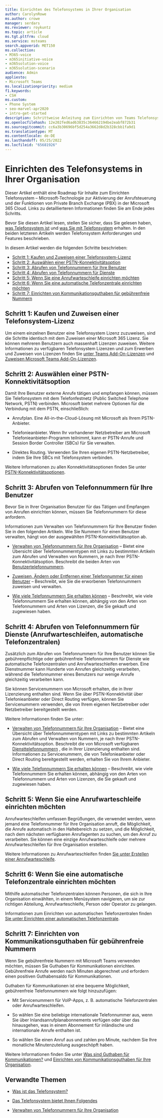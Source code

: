 ```yaml
---
title: Einrichten des Telefonsystems in Ihrer Organisation
author: CarolynRowe
ms.author: crowe
manager: serdars
ms.reviewer: roykuntz
ms.topic: article
ms.tgt.pltfrm: cloud
ms.service: msteams
search.appverid: MET150
ms.collection:
- M365-voice
- m365initiative-voice
- m365solution-voice
- m365solution-scenario
audience: Admin
appliesto:
- Microsoft Teams
ms.localizationpriority: medium
f1.keywords:
- CSH
ms.custom:
- Phone System
- seo-marvel-apr2020
- intro-get-started
description: Schrittweise Anleitung zum Einrichten von Teams Telefonsystem für Ihre Organisation in Microsoft 365.
ms.openlocfilehash: 12e202fed6ad63835c364662194be2eabf872b31
ms.sourcegitcommit: cc6a3b30696bf5d254a3662d8d2b328cbb1fa9d1
ms.translationtype: MT
ms.contentlocale: de-DE
ms.lasthandoff: 05/25/2022
ms.locfileid: "65681926"
---
```

# <a name="set-up-phone-system-in-your-organization"></a>Einrichten des Telefonsystems in Ihrer Organisation

Dieser Artikel enthält eine Roadmap für Inhalte zum Einrichten Telefonsystem – Microsoft-Technologie zur Aktivierung der Anrufsteuerung und der Funktionen von Private Branch Exchange (PBX) in der Microsoft 365 Cloud. Links zu detaillierteren Informationen finden Sie am Ende jedes Schritts.

Bevor Sie diesen Artikel lesen, stellen Sie sicher, dass Sie gelesen haben[, was Telefonsystem ist](what-is-phone-system-in-office-365.md) und [was Sie mit Telefonsystem](here-s-what-you-get-with-phone-system.md) erhalten. In den beiden letzteren Artikeln werden Telefonsystem Anforderungen und Features beschrieben.

In diesem Artikel werden die folgenden Schritte beschrieben:

- [Schritt 1: Kaufen und Zuweisen einer Telefonsystem-Lizenz](#step-1-buy-and-assign-a-phone-system-license)
- [Schritt 2: Auswählen einer PSTN-Konnektivitätsoption](#step-2-choose-a-pstn-connectivity-option)
- [Schritt 3: Abrufen von Telefonnummern für Ihre Benutzer](#step-3-get-phone-numbers-for-your-users)
- [Schritt 4: Abrufen von Telefonnummern für Dienste](#step-4-get-phone-numbers-for-services-call-queues-auto-attendants)
- [Schritt 5: Wenn Sie eine Anrufwarteschleife einrichten möchten](#step-5-if-you-want-to-set-up-a-call-queue)
- [Schritt 6: Wenn Sie eine automatische Telefonzentrale einrichten möchten](#step-6-if-you-want-to-set-up-an-auto-attendant)
- [Schritt 7: Einrichten von Kommunikationsguthaben für gebührenfreie Nummern](#step-7-set-up-communications-credits-for-toll-free-numbers)

## <a name="step-1-buy-and-assign-a-phone-system-license"></a>Schritt 1: Kaufen und Zuweisen einer Telefonsystem-Lizenz

Um einem einzelnen Benutzer eine Telefonsystem Lizenz zuzuweisen, sind die Schritte identisch mit dem Zuweisen einer Microsoft 365 Lizenz. Sie können mehreren Benutzern auch massenhaft Lizenzen zuweisen. Weitere Informationen zu verfügbaren Telefonsystem Lizenzen und zum Erwerben und Zuweisen von Lizenzen finden Sie [unter Teams Add-On-Lizenzen](/microsoftteams//teams-add-on-licensing/microsoft-teams-add-on-licensing) und [Zuweisen Microsoft Teams Add-On-Lizenzen](/microsoftteams/teams-add-on-licensing/assign-teams-add-on-licenses).

## <a name="step-2-choose-a-pstn-connectivity-option"></a>Schritt 2: Auswählen einer PSTN-Konnektivitätsoption

Damit Ihre Benutzer externe Anrufe tätigen und empfangen können, müssen Sie Telefonsystem mit dem Telefonfestnetz (Public Switched Telephone Network, PSTN) verbinden. Microsoft bietet mehrere Optionen für die Verbindung mit dem PSTN, einschließlich:

- Anrufplan. Eine All-in-the-Cloud-Lösung mit Microsoft als Ihrem PSTN-Anbieter.

- Telefonieanbieter. Wenn Ihr vorhandener Netzbetreiber am Microsoft Telefonieanbieter-Programm teilnimmt, kann er PSTN-Anrufe und Session Border Controller (SBCs) für Sie verwalten.

- Direktes Routing. Verwenden Sie Ihren eigenen PSTN-Netzbetreiber, indem Sie Ihre SBCs mit Telefonsystem verbinden.

Weitere Informationen zu allen Konnektivitätsoptionen finden Sie unter [PSTN-Konnektivitätsoptionen](pstn-connectivity.md).

## <a name="step-3-get-phone-numbers-for-your-users"></a>Schritt 3: Abrufen von Telefonnummern für Ihre Benutzer

Bevor Sie in Ihrer Organisation Benutzer für das Tätigen und Empfangen von Anrufen einrichten können, müssen Sie Telefonnummern für diese anfordern.

Informationen zum Verwalten von Telefonnummern für Ihre Benutzer finden Sie in den folgenden Artikeln. Wie Sie Nummern für einen Benutzer verwalten, hängt von der ausgewählten PSTN-Konnektivitätsoption ab.

- [Verwalten von Telefonnummern für Ihre Organisation](manage-phone-numbers-landing-page.md) – Bietet eine Übersicht über Telefonnummerntypen mit Links zu bestimmten Artikeln zum Abrufen und Verwalten von Nummern, je nach Ihrer PSTN-Konnektivitätsoption.
Beschreibt die beiden Arten von [Benutzertelefonnummern](manage-phone-numbers-landing-page.md#user-telephone-numbers).

- [Zuweisen, Ändern oder Entfernen einer Telefonnummer für einen Benutzer](assign-change-or-remove-a-phone-number-for-a-user.md) – Beschreibt, wie Sie die erworbenen Telefonnummern zuweisen und verwalten.

- [Wie viele Telefonnummern Sie erhalten können](how-many-phone-numbers-can-you-get.md) – Beschreibt, wie viele Telefonnummern Sie erhalten können, abhängig von den Arten von Telefonnummern und Arten von Lizenzen, die Sie gekauft und zugewiesen haben.

## <a name="step-4-get-phone-numbers-for-services-call-queues-auto-attendants"></a>Schritt 4: Abrufen von Telefonnummern für Dienste (Anrufwarteschleifen, automatische Telefonzentralen)

Zusätzlich zum Abrufen von Telefonnummern für Ihre Benutzer können Sie gebührenpflichtige oder gebührenfreie Telefonnummern für Dienste wie automatische Telefonzentralen und Anrufwarteschleifen erwerben. Eine Dienstnummer kann Hunderte von Anrufen gleichzeitig verarbeiten, während die Telefonnummer eines Benutzers nur wenige Anrufe gleichzeitig verarbeiten kann.

Sie können Servicenummern von Microsoft erhalten, die in Ihrer Lizenzierung enthalten sind. Wenn Sie über PSTN-Konnektivität über Telefonieanbieter oder Direct Routing verfügen, können Sie Servicenummern verwenden, die von Ihrem eigenen Netzbetreiber oder Netzbetreiber bereitgestellt werden.

Weitere Informationen finden Sie unter:

- [Verwalten von Telefonnummern für Ihre Organisation](manage-phone-numbers-landing-page.md) – Bietet eine Übersicht über Telefonnummerntypen mit Links zu bestimmten Artikeln zum Abrufen und Verwalten von Nummern, je nach Ihrer PSTN-Konnektivitätsoption.
Beschreibt die von Microsoft verfügbaren [Diensttelefonnummern](manage-phone-numbers-landing-page.md#service-telephone-numbers) , die in Ihrer Lizenzierung enthalten sind. Informationen zu Servicenummern, die von Telefonieanbieter oder Direct Routing bereitgestellt werden, erhalten Sie von Ihrem Anbieter.

- [Wie viele Telefonnummern Sie erhalten können](how-many-phone-numbers-can-you-get.md) – Beschreibt, wie viele Telefonnummern Sie erhalten können, abhängig von den Arten von Telefonnummern und Arten von Lizenzen, die Sie gekauft und zugewiesen haben.

## <a name="step-5-if-you-want-to-set-up-a-call-queue"></a>Schritt 5: Wenn Sie eine Anrufwarteschleife einrichten möchten

Anrufwarteschleifen umfassen Begrüßungen, die verwendet werden, wenn jemand eine Telefonnummer für Ihre Organisation anruft, die Möglichkeit, die Anrufe automatisch in den Haltebereich zu setzen, und die Möglichkeit, nach dem nächsten verfügbaren Anrufagenten zu suchen, um den Anruf zu verarbeiten. Sie können eine einzige Anrufwarteschleife oder mehrere Anrufwarteschleifen für Ihre Organisation erstellen.

Weitere Informationen zu Anrufwarteschleifen finden [Sie unter Erstellen einer Anrufwarteschleife](create-a-phone-system-call-queue.md).

## <a name="step-6-if-you-want-to-set-up-an-auto-attendant"></a>Schritt 6: Wenn Sie eine automatische Telefonzentrale einrichten möchten

Mithilfe automatischer Telefonzentralen können Personen, die sich in Ihre Organisation einwählten, in einem Menüsystem navigieren, um sie zur richtigen Abteilung, Anrufwarteschleife, Person oder Operator zu gelangen.

Informationen zum Einrichten von automatischen Telefonzentralen finden [Sie unter Einrichten einer automatischen Telefonzentrale](create-a-phone-system-auto-attendant.md).

## <a name="step-7-set-up-communications-credits-for-toll-free-numbers"></a>Schritt 7: Einrichten von Kommunikationsguthaben für gebührenfreie Nummern

Wenn Sie gebührenfreie Nummern mit Microsoft Teams verwenden möchten, müssen Sie Guthaben für Kommunikationen einrichten. Gebührenfreie Anrufe werden nach Minuten abgerechnet und erfordern einen positiven Guthabensaldo für Kommunikationen.

Guthaben für Kommunikationen ist eine bequeme Möglichkeit, gebührenfreie Telefonnummern wie folgt hinzuzufügen:

- Mit Servicenummern für VoIP-Apps, z. B. automatische Telefonzentralen oder Anrufwarteschleifen.

- So wählen Sie eine beliebige internationale Telefonnummer aus, wenn Sie über Inlandsanrufplanabonnements verfügen oder über das hinausgehen, was in einem Abonnement für inländische und internationale Anrufe enthalten ist.

- So wählen Sie einen Anruf aus und zahlen pro Minute, nachdem Sie Ihre monatliche Minutenzuteilung ausgeschöpft haben.

Weitere Informationen finden Sie unter [Was sind Guthaben für Kommunikationen?](what-are-communications-credits.md) und [Einrichten von Kommunikationsguthaben für Ihre Organisation](set-up-communications-credits-for-your-organization.md).

## <a name="related-topics"></a>Verwandte Themen

- [Was ist das Telefonsystem?](what-is-phone-system-in-office-365.md)

- [Das Telefonsystem bietet Ihnen Folgendes](here-s-what-you-get-with-phone-system.md)

- [Verwalten von Telefonnummern für Ihre Organisation](manage-phone-numbers-landing-page.md)
